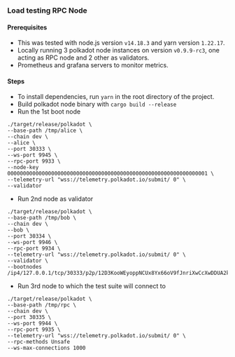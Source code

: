 ### Load testing RPC Node

#### Prerequisites
- This was tested with node.js version `v14.18.3` and yarn version `1.22.17`.
- Locally running 3 polkadot node instances on version `v0.9.9-rc3`, one acting as RPC node and 2 other as validators. 
- Prometheus and grafana servers to monitor metrics.

#### Steps
- To install dependencies, run `yarn` in the root directory of the project.
- Build polkadot node binary with `cargo build --release`
- Run the 1st boot node
```
./target/release/polkadot \
--base-path /tmp/alice \
--chain dev \
--alice \
--port 30333 \
--ws-port 9945 \
--rpc-port 9933 \
--node-key 0000000000000000000000000000000000000000000000000000000000000001 \
--telemetry-url "wss://telemetry.polkadot.io/submit/ 0" \
--validator
```
- Run 2nd node as validator
```
./target/release/polkadot \
--base-path /tmp/bob \
--chain dev \
--bob \
--port 30334 \
--ws-port 9946 \
--rpc-port 9934 \
--telemetry-url "wss://telemetry.polkadot.io/submit/ 0" \
--validator \
--bootnodes /ip4/127.0.0.1/tcp/30333/p2p/12D3KooWEyoppNCUx8Yx66oV9fJnriXwCcXwDDUA2kj6vnc6iDEp
```

- Run 3rd node to which the test suite will connect to
```
./target/release/polkadot \
--base-path /tmp/rpc \
--chain dev \
--port 30335 \
--ws-port 9944 \
--rpc-port 9935 \
--telemetry-url "wss://telemetry.polkadot.io/submit/ 0" \
--rpc-methods Unsafe
--ws-max-connections 1000
```
